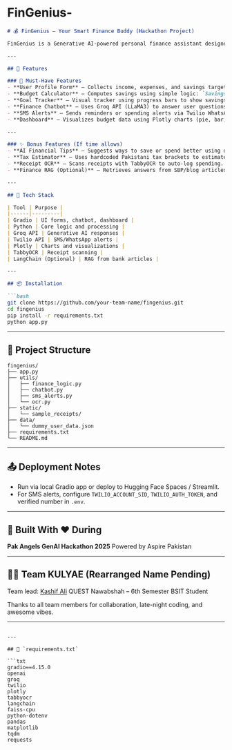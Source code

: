 # FinGenius-


````markdown
# 💰 FinGenius – Your Smart Finance Buddy (Hackathon Project)

FinGenius is a Generative AI-powered personal finance assistant designed specifically for users in Pakistan. Built during the Pak Angels GenAI Hackathon, it empowers users to manage money smarter — set savings goals, track spending, get financial advice, and receive smart reminders, all with a friendly chatbot interface.

---

## 🚀 Features

### 🎯 Must-Have Features
- **User Profile Form** – Collects income, expenses, and savings targets using Gradio UI.
- **Budget Calculator** – Computes savings using simple logic: `Savings = Income - Expenses`.
- **Goal Tracker** – Visual tracker using progress bars to show savings progress.
- **Finance Chatbot** – Uses Groq API (LLaMA3) to answer user questions and provide advice.
- **SMS Alerts** – Sends reminders or spending alerts via Twilio WhatsApp API.
- **Dashboard** – Visualizes budget data using Plotly charts (pie, bar, etc.).

---

### ✨ Bonus Features (If time allows)
- **AI Financial Tips** – Suggests ways to save or spend better using dynamic LLM prompts.
- **Tax Estimator** – Uses hardcoded Pakistani tax brackets to estimate taxes.
- **Receipt OCR** – Scans receipts with TabbyOCR to auto-log spending.
- **Finance RAG (Optional)** – Retrieves answers from SBP/blog articles using LangChain.

---

## 🧠 Tech Stack

| Tool | Purpose |
|------|---------|
| Gradio | UI forms, chatbot, dashboard |
| Python | Core logic and processing |
| Groq API | Generative AI responses |
| Twilio API | SMS/WhatsApp alerts |
| Plotly | Charts and visualizations |
| TabbyOCR | Receipt scanning |
| LangChain (Optional) | RAG from bank articles |

---

## 📦 Installation

```bash
git clone https://github.com/your-team-name/fingenius.git
cd fingenius
pip install -r requirements.txt
python app.py
````

---

## 📁 Project Structure

```
fingenius/
├── app.py
├── utils/
│   ├── finance_logic.py
│   ├── chatbot.py
│   ├── sms_alerts.py
│   └── ocr.py
├── static/
│   └── sample_receipts/
├── data/
│   └── dummy_user_data.json
├── requirements.txt
└── README.md
```

---

## 📤 Deployment Notes

* Run via local Gradio app or deploy to Hugging Face Spaces / Streamlit.
* For SMS alerts, configure `TWILIO_ACCOUNT_SID`, `TWILIO_AUTH_TOKEN`, and verified number in `.env`.

---

## 📅 Built With ❤️ During

**Pak Angels GenAI Hackathon 2025**
Powered by Aspire Pakistan

---

## 👨‍💻 Team KULYAE (Rearranged Name Pending)

Team lead: [Kashif Ali](https://www.linkedin.com/in/kashif-ali-arain)
QUEST Nawabshah – 6th Semester BSIT Student

Thanks to all team members for collaboration, late-night coding, and awesome vibes.

---

````

---

## 📄 `requirements.txt`

```txt
gradio==4.15.0
openai
groq
twilio
plotly
tabbyocr
langchain
faiss-cpu
python-dotenv
pandas
matplotlib
tqdm
requests
````
